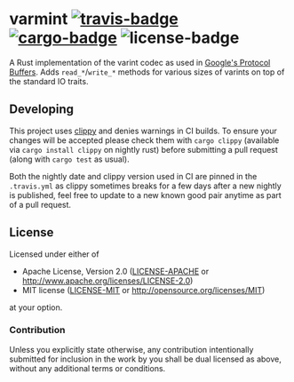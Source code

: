 # varmint [![travis-badge][]][travis] [![cargo-badge][]][cargo] ![license-badge][]

A Rust implementation of the varint codec as used in [Google's Protocol
Buffers][protobuf]. Adds `read_*`/`write_*` methods for various sizes of varints
on top of the standard IO traits.

## Developing

This project uses [clippy][] and denies warnings in CI builds. To ensure your
changes will be accepted please check them with `cargo clippy` (available via
`cargo install clippy` on nightly rust) before submitting a pull request (along
with `cargo test` as usual).

Both the nightly date and clippy version used in CI are pinned in the
`.travis.yml` as clippy sometimes breaks for a few days after a new nightly is
published, feel free to update to a new known good pair anytime as part of a
pull request.

## License

Licensed under either of

 * Apache License, Version 2.0 ([LICENSE-APACHE](LICENSE-APACHE) or http://www.apache.org/licenses/LICENSE-2.0)
 * MIT license ([LICENSE-MIT](LICENSE-MIT) or http://opensource.org/licenses/MIT)

at your option.

### Contribution

Unless you explicitly state otherwise, any contribution intentionally submitted
for inclusion in the work by you shall be dual licensed as above, without any
additional terms or conditions.

[travis-badge]: https://img.shields.io/travis/mycorrhiza/varmint-rs/master.svg?style=flat-square
[travis]: https://travis-ci.org/mycorrhiza/varmint-rs
[cargo-badge]: https://img.shields.io/crates/v/varmint.svg?style=flat-square
[cargo]: https://crates.io/crates/varmint
[license-badge]: https://img.shields.io/badge/license-MIT/Apache--2.0-lightgray.svg?style=flat-square

[protobuf]: https://developers.google.com/protocol-buffers/docs/encoding#varints
[clippy]: https://github.com/Manishearth/rust-clippy
